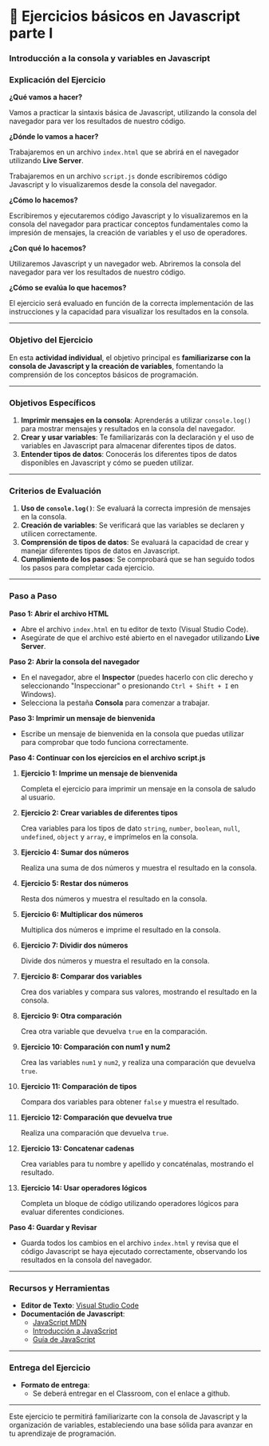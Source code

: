 # 🎠 Ejercicios básicos en Javascript parte I

### Introducción a la consola y variables en Javascript

### Explicación del Ejercicio

**¿Qué vamos a hacer?**

Vamos a practicar la sintaxis básica de Javascript, utilizando la consola del navegador para ver los resultados de nuestro código.

**¿Dónde lo vamos a hacer?**

Trabajaremos en un archivo `index.html` que se abrirá en el navegador utilizando **Live Server**.

Trabajaremos en un archivo `script.js` donde escribiremos código Javascript y lo visualizaremos desde la consola del navegador.

**¿Cómo lo hacemos?**

Escribiremos y ejecutaremos código Javascript y lo visualizaremos en la consola del navegador para practicar conceptos fundamentales como la impresión de mensajes, la creación de variables y el uso de operadores.

**¿Con qué lo hacemos?**

Utilizaremos Javascript y un navegador web. Abriremos la consola del navegador para ver los resultados de nuestro código.

**¿Cómo se evalúa lo que hacemos?**

El ejercicio será evaluado en función de la correcta implementación de las instrucciones y la capacidad para visualizar los resultados en la consola.

---

### **Objetivo del Ejercicio**

En esta **actividad individual**, el objetivo principal es **familiarizarse con la consola de Javascript y la creación de variables**, fomentando la comprensión de los conceptos básicos de programación.

---

### **Objetivos Específicos**

1. **Imprimir mensajes en la consola**: Aprenderás a utilizar `console.log()` para mostrar mensajes y resultados en la consola del navegador.
2. **Crear y usar variables**: Te familiarizarás con la declaración y el uso de variables en Javascript para almacenar diferentes tipos de datos.
3. **Entender tipos de datos**: Conocerás los diferentes tipos de datos disponibles en Javascript y cómo se pueden utilizar.

---

### **Criterios de Evaluación**

1. **Uso de `console.log()`**: Se evaluará la correcta impresión de mensajes en la consola.
2. **Creación de variables**: Se verificará que las variables se declaren y utilicen correctamente.
3. **Comprensión de tipos de datos**: Se evaluará la capacidad de crear y manejar diferentes tipos de datos en Javascript.
4. **Cumplimiento de los pasos**: Se comprobará que se han seguido todos los pasos para completar cada ejercicio.

---

### Paso a Paso

**Paso 1: Abrir el archivo HTML**

- Abre el archivo `index.html` en tu editor de texto (Visual Studio Code).
- Asegúrate de que el archivo esté abierto en el navegador utilizando **Live Server**.

**Paso 2: Abrir la consola del navegador**

- En el navegador, abre el **Inspector** (puedes hacerlo con clic derecho y seleccionando "Inspeccionar" o presionando `Ctrl + Shift + I` en Windows).
- Selecciona la pestaña **Consola** para comenzar a trabajar.

**Paso 3: Imprimir un mensaje de bienvenida**

- Escribe un mensaje de bienvenida en la consola que puedas utilizar para comprobar que todo funciona correctamente.

**Paso 4: Continuar con los ejercicios en el archivo script.js**

1. **Ejercicio 1: Imprime un mensaje de bienvenida**
    
    Completa el ejercicio para imprimir un mensaje en la consola de saludo al usuario.
    
2. **Ejercicio 2: Crear variables de diferentes tipos**
    
    Crea variables para los tipos de dato `string`, `number`, `boolean`, `null`, `undefined`, `object` y `array`, e imprímelos en la consola.
    
3. **Ejercicio 4: Sumar dos números**
    
    Realiza una suma de dos números y muestra el resultado en la consola.
    
4. **Ejercicio 5: Restar dos números**
    
    Resta dos números y muestra el resultado en la consola.
    
5. **Ejercicio 6: Multiplicar dos números**
    
    Multiplica dos números e imprime el resultado en la consola.
    
6. **Ejercicio 7: Dividir dos números**
    
    Divide dos números y muestra el resultado en la consola.
    
7. **Ejercicio 8: Comparar dos variables**
    
    Crea dos variables y compara sus valores, mostrando el resultado en la consola.
    
8. **Ejercicio 9: Otra comparación**
    
    Crea otra variable que devuelva `true` en la comparación.
    
9. **Ejercicio 10: Comparación con num1 y num2**
    
    Crea las variables `num1` y `num2`, y realiza una comparación que devuelva `true`.
    
10. **Ejercicio 11: Comparación de tipos**
    
    Compara dos variables para obtener `false` y muestra el resultado.
    
11. **Ejercicio 12: Comparación que devuelva true**
    
    Realiza una comparación que devuelva `true`.
    
12. **Ejercicio 13: Concatenar cadenas**
    
    Crea variables para tu nombre y apellido y concaténalas, mostrando el resultado.
    
13. **Ejercicio 14: Usar operadores lógicos**
    
    Completa un bloque de código utilizando operadores lógicos para evaluar diferentes condiciones.
    

**Paso 4: Guardar y Revisar**

- Guarda todos los cambios en el archivo `index.html` y revisa que el código Javascript se haya ejecutado correctamente, observando los resultados en la consola del navegador.

---

### Recursos y Herramientas

- **Editor de Texto**: [Visual Studio Code](https://code.visualstudio.com/)
- **Documentación de Javascript**:
    - [JavaScript MDN](https://developer.mozilla.org/es/docs/Web/JavaScript)
    - [Introducción a JavaScript](https://developer.mozilla.org/es/docs/Learn/JavaScript/First_steps)
    - [Guía de JavaScript](https://javascript.info/)

---

### Entrega del Ejercicio

- **Formato de entrega**:
    - Se deberá entregar en el Classroom, con el enlace a github.

---

Este ejercicio te permitirá familiarizarte con la consola de Javascript y la organización de variables, estableciendo una base sólida para avanzar en tu aprendizaje de programación.
